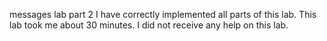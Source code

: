 messages lab part 2
I have correctly implemented all parts of this lab.
This lab took me about 30 minutes.
I did not receive any help on this lab.
